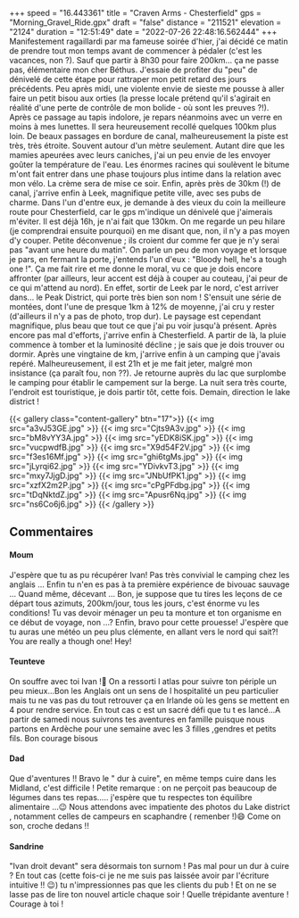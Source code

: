 +++
speed = "16.443361"
title = "Craven Arms - Chesterfield"
gps = "Morning_Gravel_Ride.gpx"
draft = "false"
distance = "211521"
elevation = "2124"
duration = "12:51:49"
date = "2022-07-26 22:48:16.562444"
+++
Manifestement ragaillardi par ma fameuse soirée d'hier, j'ai décidé ce matin de prendre tout mon temps avant de commencer à pédaler (c'est les vacances, non ?). Sauf que partir à 8h30 pour faire 200km... ça ne passe pas, élémentaire mon cher Béthus. 
J'essaie de profiter du "peu" de dénivelé de cette étape pour rattraper mon petit retard des jours précédents.
Peu après midi, une violente envie de sieste me pousse à aller faire un petit bisou aux orties (la presse locale prétend qu'il s'agirait en réalité d'une perte de contrôle de mon bolide - où sont les preuves ?!). Après ce passage au tapis indolore, je repars néanmoins avec un verre en moins à mes lunettes. Il sera heureusement recollé quelques 100km plus loin. De beaux passages en bordure de canal, malheureusement la piste est très, très étroite. Souvent autour d'un mètre seulement. Autant dire que les mamies apeurées avec leurs caniches, j'ai un peu envie de les envoyer goûter la température de l'eau.
Les énormes racines qui soulèvent le bitume m'ont fait entrer dans une phase toujours plus intime dans la relation avec mon vélo. La crème sera de mise ce soir.
Enfin, après près de 30km (!) de canal, j'arrive enfin à Leek, magnifique petite ville, avec ses pubs de charme. Dans l'un d'entre eux, je demande à des vieux du coin la meilleure route pour Chesterfield, car le gps m'indique un dénivelé que j'aimerais m'éviter. Il est déjà 16h, je n'ai fait que 130km. On me regarde un peu hilare (je comprendrai ensuite pourquoi) en me disant que, non, il n'y a pas moyen d'y couper. Petite déconvenue ; ils croient dur comme fer que je n'y serai pas "avant une heure du matin".
On parle un peu de mon voyage et lorsque je pars, en fermant la porte, j'entends l'un d'eux : "Bloody hell, he's a tough one !". Ça me fait rire et me donne le moral, vu ce que je dois encore affronter (par ailleurs, leur accent est déjà à couper au couteau, j'ai peur de ce qui m'attend au nord).
En effet, sortir de Leek par le nord, c'est arriver dans... le Peak District, qui porte très bien son nom ! S'ensuit une série de montées, dont l'une de presque 1km à 12% de moyenne, j'ai cru y rester (d'ailleurs il n'y a pas de photo, trop dur).
Le paysage est cependant magnifique, plus beau que tout ce que j'ai pu voir jusqu'à présent. Après encore pas mal d'efforts, j'arrive enfin à Chesterfield. A partir de là, la pluie commence à tomber et la luminosité décline ; je sais que je dois trouver ou dormir.
Après une vingtaine de km, j'arrive enfin à un camping que j'avais repéré. Malheureusement, il est 21h et je me fait jeter, malgré mon insistance (ça paraît fou, non ??).
Je retourne auprès du lac que surplombe le camping pour établir le campement sur la berge. La nuit sera très courte, l'endroit est touristique, je dois partir tôt, cette fois.
Demain, direction le lake district ! 

{{< gallery class="content-gallery" btn="17">}}
{{< img src="a3vJ53GE.jpg" >}}
{{< img src="Cjts9A3v.jpg" >}}
{{< img src="bM8vYY3A.jpg" >}}
{{< img src="yEDK8iSK.jpg" >}}
{{< img src="vucpwdfB.jpg" >}}
{{< img src="X9d54F2V.jpg" >}}
{{< img src="f3es16Mf.jpg" >}}
{{< img src="ghi6tgMs.jpg" >}}
{{< img src="jLyrqi62.jpg" >}}
{{< img src="YDivkvT3.jpg" >}}
{{< img src="mxy7JjgD.jpg" >}}
{{< img src="JNbUfPK1.jpg" >}}
{{< img src="xzfX2m2P.jpg" >}}
{{< img src="cPgPFdbg.jpg" >}}
{{< img src="tDqNktdZ.jpg" >}}
{{< img src="Apusr6Nq.jpg" >}}
{{< img src="ns6Co6j6.jpg" >}}
{{< /gallery >}}

## Commentaires
#### Moum
J'espère que tu as pu récupérer Ivan! Pas très convivial le camping chez les anglais ... Enfin tu n'en es pas à ta première expérience de bivouac sauvage ... Quand même, décevant ... Bon, je suppose que tu tires les leçons de ce départ tous azimuts, 200km/jour, tous les jours, c'est énorme vu les conditions! Tu vas devoir ménager un peu ta monture et ton organisme en ce début de voyage, non ...? Enfin, bravo pour cette prouesse! J'espère que tu auras une météo un peu plus clémente, en allant vers le nord qui sait?!     
 You are really a though one! Hey!
#### Teunteve
On souffre avec toi Ivan !🤣 On a ressorti l atlas pour suivre ton périple un peu mieux...Bon les Anglais ont un sens de l hospitalité un peu particulier mais tu ne vas pas du tout retrouver ça en Irlande où  les gens se mettent en 4 pour rendre service. 
En tout cas c est un sacré défi que tu t es lancé...A partir de samedi  nous suivrons tes aventures en famille puisque nous partons en Ardèche pour une semaine avec les 3 filles ,gendres et petits fils.
Bon courage  bisous
#### Dad
Que d'aventures !!
Bravo le " dur à cuire", en même temps cuire dans les Midland, c'est difficile !
Petite remarque : on ne perçoit pas beaucoup de légumes dans tes repas..... j'espère que tu respectes ton équilibre alimentaire ...😉
Nous attendons avec impatiente des photos du Lake district , notamment celles de campeurs en scaphandre ( remenber !)😄
Come on son, croche dedans !!
#### Sandrine
"Ivan droit devant" sera désormais ton surnom ! Pas mal pour un dur à cuire ? En tout cas (cette fois-ci je ne me suis pas laissée avoir par l'écriture intuitive !! 😉) tu n'impressionnes pas que les clients du pub ! Et on ne se lasse pas de lire ton nouvel article chaque soir  ! Quelle trépidante aventure !
Courage à toi !
